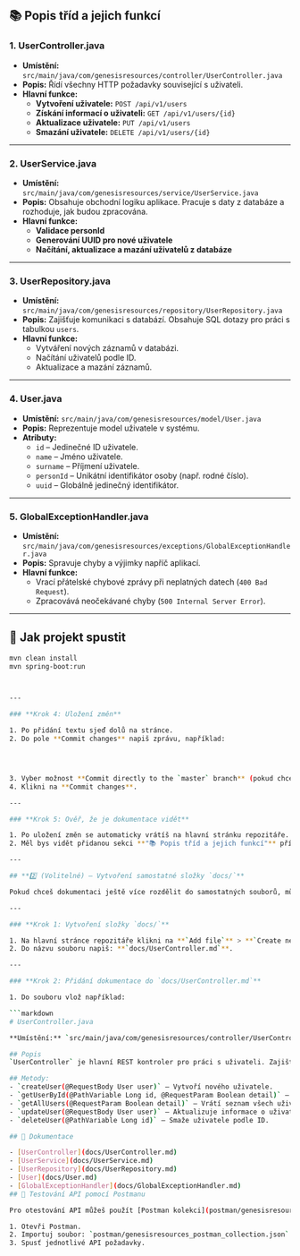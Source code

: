 ## 📚 Popis tříd a jejich funkcí

### 1. **UserController.java**
- **Umístění:** `src/main/java/com/genesisresources/controller/UserController.java`
- **Popis:** Řídí všechny HTTP požadavky související s uživateli.
- **Hlavní funkce:**
  - **Vytvoření uživatele:** `POST /api/v1/users`
  - **Získání informací o uživateli:** `GET /api/v1/users/{id}`
  - **Aktualizace uživatele:** `PUT /api/v1/users`
  - **Smazání uživatele:** `DELETE /api/v1/users/{id}`

---

### 2. **UserService.java**
- **Umístění:** `src/main/java/com/genesisresources/service/UserService.java`
- **Popis:** Obsahuje obchodní logiku aplikace. Pracuje s daty z databáze a rozhoduje, jak budou zpracována.
- **Hlavní funkce:**
  - **Validace personId**
  - **Generování UUID pro nové uživatele**
  - **Načítání, aktualizace a mazání uživatelů z databáze**

---

### 3. **UserRepository.java**
- **Umístění:** `src/main/java/com/genesisresources/repository/UserRepository.java`
- **Popis:** Zajišťuje komunikaci s databází. Obsahuje SQL dotazy pro práci s tabulkou `users`.
- **Hlavní funkce:**
  - Vytváření nových záznamů v databázi.
  - Načítání uživatelů podle ID.
  - Aktualizace a mazání záznamů.

---

### 4. **User.java**
- **Umístění:** `src/main/java/com/genesisresources/model/User.java`
- **Popis:** Reprezentuje model uživatele v systému.
- **Atributy:**
  - `id` – Jedinečné ID uživatele.
  - `name` – Jméno uživatele.
  - `surname` – Příjmení uživatele.
  - `personId` – Unikátní identifikátor osoby (např. rodné číslo).
  - `uuid` – Globálně jedinečný identifikátor.

---

### 5. **GlobalExceptionHandler.java**
- **Umístění:** `src/main/java/com/genesisresources/exceptions/GlobalExceptionHandler.java`
- **Popis:** Spravuje chyby a výjimky napříč aplikací.
- **Hlavní funkce:**
  - Vrací přátelské chybové zprávy při neplatných datech (`400 Bad Request`).
  - Zpracovává neočekávané chyby (`500 Internal Server Error`).

---

## 🚀 Jak projekt spustit

```bash
mvn clean install
mvn spring-boot:run



---

### **Krok 4: Uložení změn**

1. Po přidání textu sjeď dolů na stránce.
2. Do pole **Commit changes** napiš zprávu, například:




3. Vyber možnost **Commit directly to the `master` branch** (pokud chceš změny uložit přímo).
4. Klikni na **Commit changes**.

---

### **Krok 5: Ověř, že je dokumentace vidět**

1. Po uložení změn se automaticky vrátíš na hlavní stránku repozitáře.
2. Měl bys vidět přidanou sekci **"📚 Popis tříd a jejich funkcí"** přímo na úvodní stránce repozitáře.

---

## **2️⃣ (Volitelné) – Vytvoření samostatné složky `docs/`**

Pokud chceš dokumentaci ještě více rozdělit do samostatných souborů, můžeme vytvořit složku **`docs/`**.

---

### **Krok 1: Vytvoření složky `docs/`**

1. Na hlavní stránce repozitáře klikni na **`Add file`** > **`Create new file`**.
2. Do názvu souboru napiš: **`docs/UserController.md`**.

---

### **Krok 2: Přidání dokumentace do `docs/UserController.md`**

1. Do souboru vlož například:

```markdown
# UserController.java

**Umístění:** `src/main/java/com/genesisresources/controller/UserController.java`

## Popis
`UserController` je hlavní REST kontroler pro práci s uživateli. Zajišťuje CRUD operace a směruje HTTP požadavky do `UserService`.

## Metody:
- `createUser(@RequestBody User user)` – Vytvoří nového uživatele.
- `getUserById(@PathVariable Long id, @RequestParam Boolean detail)` – Získá uživatele podle ID.
- `getAllUsers(@RequestParam Boolean detail)` – Vrátí seznam všech uživatelů.
- `updateUser(@RequestBody User user)` – Aktualizuje informace o uživateli.
- `deleteUser(@PathVariable Long id)` – Smaže uživatele podle ID.

## 📄 Dokumentace

- [UserController](docs/UserController.md)
- [UserService](docs/UserService.md)
- [UserRepository](docs/UserRepository.md)
- [User](docs/User.md)
- [GlobalExceptionHandler](docs/GlobalExceptionHandler.md)
## 🧪 Testování API pomocí Postmanu

Pro otestování API můžeš použít [Postman kolekci](postman/genesisresources_postman_collection.json).

1. Otevři Postman.
2. Importuj soubor: `postman/genesisresources_postman_collection.json`.
3. Spusť jednotlivé API požadavky.


